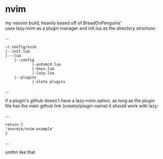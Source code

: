 # nvim
my neovim build, heavily based off of BreadOnPenguins' <br>
uses lazy.nvim as a plugin manager and init.lua as the directory structure:

...


    ~/.config/nvim
    |--init.lua
    |---lua
        |--config
                |-automcd.lua
                |-keys.lua
                |-lazy.lua
        |--plugins
                |-alota plugins

...


if a plugin's github doesn't have a lazy-nvim option, as long as the plugin file has the main github link (creator/plugin-name) it should work with lazy:

...

    return {
    'anormie/nvim-example'
    }

...

smthn like that
